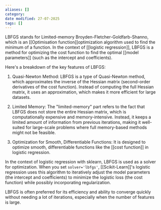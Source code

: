 ```yaml
---
aliases: []
category:
date modified: 27-07-2025
tags: []
---
```

LBFGS stands for Limited-memory Broyden-Fletcher-Goldfarb-Shanno, which is an [[Optimisation function]]optimization algorithm used to find the minimum of a function. In the context of [[logistic regression]], LBFGS is a method for optimizing the cost function to find the optimal [[model parameters]] (such as the intercept and coefficients).

Here's a breakdown of the key features of LBFGS:

1. Quasi-Newton Method: LBFGS is a type of Quasi-Newton method, which approximates the inverse of the Hessian matrix (second-order derivatives of the cost function). Instead of computing the full Hessian matrix, it uses an approximation, which makes it more efficient for large datasets.
    
2. Limited Memory: The "limited-memory" part refers to the fact that LBFGS does not store the entire Hessian matrix, which is computationally expensive and memory-intensive. Instead, it keeps a limited amount of information from previous iterations, making it well-suited for large-scale problems where full memory-based methods might not be feasible.
    
3. Optimization for Smooth, Differentiable Functions: It is designed to optimize smooth, differentiable functions like the [[cost function]] in logistic regression.
    

In the context of logistic regression with sklearn, LBFGS is used as a solver for optimization. When you set `solver='lbfgs'`, [[Scikit-Learn]]'s logistic regression uses this algorithm to iteratively adjust the model parameters (the intercept and coefficients) to minimize the logistic loss (the cost function) while possibly incorporating regularization.

LBFGS is often preferred for its efficiency and ability to converge quickly without needing a lot of iterations, especially when the number of features is large.